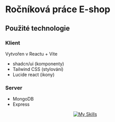 # Ročníková práce E-shop
## Použité technologie
### Klient
Vytvořen v Reactu + Vite
- shadcn/ui (komponenty)
- Tailwind CSS (stylování)
- Lucide react (ikony)
### Server
- MongoDB
- Express

<div align="center"> 

[![My Skills](https://skillicons.dev/icons?i=js,gcp,azure,react,vue,flutter)](https://skillicons.dev)



</div>

